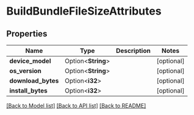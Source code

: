 # BuildBundleFileSizeAttributes

## Properties

Name | Type | Description | Notes
------------ | ------------- | ------------- | -------------
**device_model** | Option<**String**> |  | [optional]
**os_version** | Option<**String**> |  | [optional]
**download_bytes** | Option<**i32**> |  | [optional]
**install_bytes** | Option<**i32**> |  | [optional]

[[Back to Model list]](../README.md#documentation-for-models) [[Back to API list]](../README.md#documentation-for-api-endpoints) [[Back to README]](../README.md)


